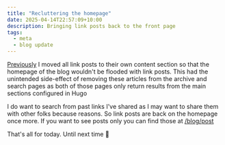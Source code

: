```yaml
---
title: "Recluttering the homepage"
date: 2025-04-14T22:57:09+10:00
description: Bringing link posts back to the front page
tags:
  - meta
  - blog update
---
```


[Previously](/blog/post/2025/03/17/link-posts-have-moved) I moved all link posts to their own content section so that the homepage of the blog wouldn't be flooded with link posts. This had the unintended side-effect of removing these articles from the archive and search pages as both of those pages only return results from the main sections configured in Hugo

I do want to search from past links I've shared as I may want to share them with other folks because reasons. So link posts are back on the homepage once more. If you want to see posts only you can find those at [/blog/post](/blog/post)

That's all for today. Until next time 👋